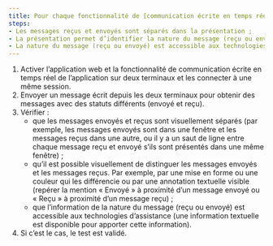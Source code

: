 ```yaml
---
title: Pour chaque fonctionnalité de [communication écrite en temps réel](#communication-ecrite-en-temps-reel), les messages respectent-ils ces conditions ?
steps:
- Les messages reçus et envoyés sont séparés dans la présentation ;
- La présentation permet d’identifier la nature du message (reçu ou envoyé) ;
- La nature du message (reçu ou envoyé) est accessible aux technologies d’assistance.
---
```


1. Activer l’application web et la fonctionnalité de communication écrite en temps réel de l’application sur deux terminaux et les connecter à une même session.
2. Envoyer un message écrit depuis les deux terminaux pour obtenir des messages avec des statuts différents (envoyé et reçu).
3. Vérifier : 
	- que les messages envoyés et reçus sont visuellement séparés (par exemple, les messages envoyés sont dans une fenêtre et les messages reçus dans une autre, ou il y a un saut de ligne entre chaque message reçu et envoyé s’ils sont présentés dans une même fenêtre) ;
	- qu’il est possible visuellement de distinguer les messages envoyés et les messages reçus. Par exemple, par une mise en forme ou une couleur qui les différencie ou par une annotation textuelle visible (repérer la mention « Envoyé » à proximité d’un message envoyé ou « Reçu » à proximité d’un message reçu) ;
	- que l’information de la nature du message (reçu ou envoyé) est accessible aux technologies d’assistance (une information textuelle est disponible pour apporter cette information).
4. Si c’est le cas, le test est validé.